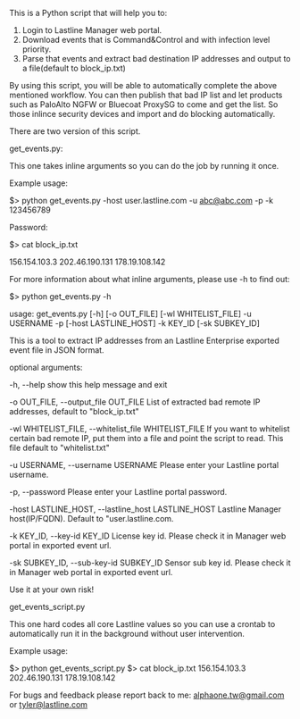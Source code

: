 This is a Python script that will help you to:

1. Login to Lastline Manager web portal.
2. Download events that is Command&Control and with infection level priority.
3. Parse that events and extract bad destination IP addresses and output to a file(default to block_ip.txt)

By using this script, you will be able to automatically complete the above mentioned workflow. You can then publish that bad IP list and let products such as PaloAlto NGFW or Bluecoat ProxySG to come and get the list. So those inlince security devices and import and do blocking automatically.


There are two version of this script.

get_events.py:

This one takes inline arguments so you can do the job by running it once.

Example usage:

$> python get_events.py -host user.lastline.com -u abc@abc.com -p -k 123456789

Password: 

$> cat block_ip.txt

156.154.103.3
202.46.190.131
178.19.108.142

For more information about what inline arguments, please use -h to find out:

$> python get_events.py -h

usage: get_events.py [-h] [-o OUT_FILE] [-wl WHITELIST_FILE] -u USERNAME -p [-host LASTLINE_HOST] -k KEY_ID [-sk SUBKEY_ID]

This is a tool to extract IP addresses from an Lastline Enterprise exported event file in JSON format.

optional arguments:


-h, --help show this help message and exit

-o OUT_FILE, --output_file OUT_FILE List of extracted bad remote IP addresses, default to "block_ip.txt"

-wl WHITELIST_FILE, --whitelist_file WHITELIST_FILE If you want to whitelist certain bad remote IP, put them into a file and point the script to read. This file default to "whitelist.txt"

-u USERNAME, --username USERNAME Please enter your Lastline portal username.

-p, --password Please enter your Lastline portal password.

-host LASTLINE_HOST, --lastline_host LASTLINE_HOST Lastline Manager host(IP/FQDN). Default to "user.lastline.com.

-k KEY_ID, --key-id KEY_ID License key id. Please check it in Manager web portal in exported event url.

-sk SUBKEY_ID, --sub-key-id SUBKEY_ID Sensor sub key id. Please check it in Manager web portal in exported event url.

Use it at your own risk!

get_events_script.py

This one hard codes all core Lastline values so you can use a crontab to automatically run it in the background without user intervention. 

Example usage:

$> python get_events_script.py
$> cat block_ip.txt 
156.154.103.3
202.46.190.131
178.19.108.142

For bugs and feedback please report back to me:
alphaone.tw@gmail.com or tyler@lastline.com